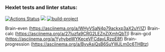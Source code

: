 ### Hexlet tests and linter status:
[![Actions Status](https://github.com/panechek/frontend-project-lvl1/workflows/hexlet-check/badge.svg)](https://github.com/panechek/frontend-project-lvl1/actions)
<a href="https://codeclimate.com/github/codeclimate/codeclimate/maintainability"><img src="https://api.codeclimate.com/v1/badges/a99a88d28ad37a79dbf6/maintainability" /></a>
[![build-project ](https://github.com/panechek/frontend-project-lvl1//workflows/lint-project/badge.svg)](https://github.com/panechek/frontend-project-lvl1/actions)

Brain-even (https://asciinema.org/a/WHyVSaN4p79ackxp3aX2uYi1Z)
Brain-calc (https://asciinema.org/a/27Iuzfa9CRG2LEZnZiXmhQbTI)
Brain-gcd (https://asciinema.org/a/YyhybeWYKeceVFCdayLRzpE8f)
Brain-progression (https://asciinema.org/a/ByvAsiQsB6SuYWJLm0c6THBtz)
